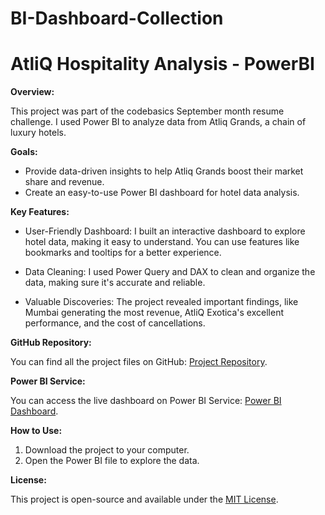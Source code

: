 # BI-Dashboard-Collection

# AtliQ Hospitality Analysis - PowerBI

**Overview:**

This project was part of the codebasics September month resume challenge. I used Power BI to analyze data from Atliq Grands, a chain of luxury hotels.

**Goals:**

- Provide data-driven insights to help Atliq Grands boost their market share and revenue.
- Create an easy-to-use Power BI dashboard for hotel data analysis.

**Key Features:**

- User-Friendly Dashboard: I built an interactive dashboard to explore hotel data, making it easy to understand. You can use features like bookmarks and tooltips for a better experience.

- Data Cleaning: I used Power Query and DAX to clean and organize the data, making sure it's accurate and reliable.

- Valuable Discoveries: The project revealed important findings, like Mumbai generating the most revenue, AtliQ Exotica's excellent performance, and the cost of cancellations.

**GitHub Repository:**

You can find all the project files on GitHub: [Project Repository](https://github.com/Vicky12799/BI-Dashboard-Collection/tree/main/AtliQ_Hospitality_Analysis_PowerBI).

**Power BI Service:**

You can access the live dashboard on Power BI Service: [Power BI Dashboard](https://app.powerbi.com/view?r=eyJrIjoiZWVhM2IzZDgtYmExNS00YjZkLWI4NjktYzY2N2E4YzQ5YzMzIiwidCI6ImM2ZTU4MTNkLTVmNDUtNDVkNy1iY2EzLTNhZTQzNGFlNzBkYiJ9).

**How to Use:**

1. Download the project to your computer.
2. Open the Power BI file to explore the data.

**License:**

This project is open-source and available under the [MIT License](LICENSE).
